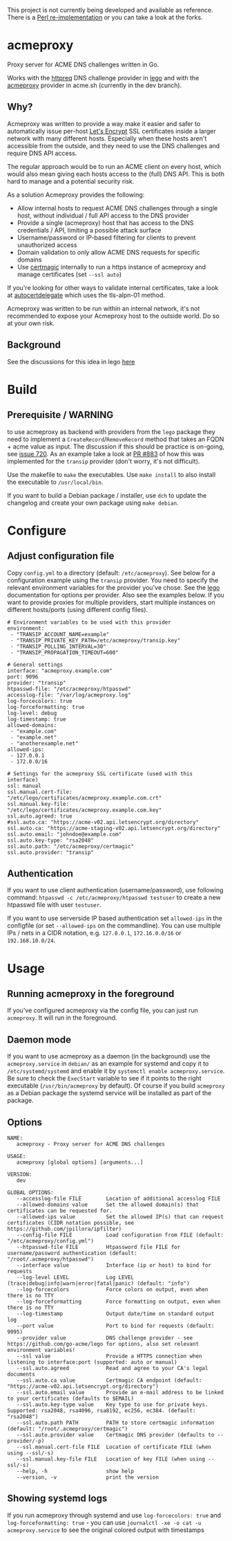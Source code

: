 This project is not currently being developed and available as reference. There is a [Perl re-implementation](https://github.com/madcamel/acmeproxy.pl/) or you can take a look at the forks.

# acmeproxy
Proxy server for ACME DNS challenges written in Go.

Works with the [httpreq](https://github.com/go-acme/lego/tree/master/providers/dns/httpreq) DNS challenge provider in [lego](https://github.com/go-acme/lego) and with the [acmeproxy](https://github.com/Neilpang/acme.sh/blob/dev/dnsapi/dns_acmeproxy.sh) provider in acme.sh (currently in the dev branch).

## Why?
Acmeproxy was written to provide a way make it easier and safer to automatically issue per-host [Let's Encrypt](https://letsencrypt.org) SSL certificates inside a larger network with many different hosts. Especially when these hosts aren't accessible from the outside, and they need to use the DNS challenges and require DNS API access.

The regular approach would be to run an ACME client on every host, which would also mean giving each hosts access to the (full) DNS API. This is both hard to manage and a potential security risk.

As a solution Acmeproxy provides the following:
- Allow internal hosts to request ACME DNS challenges through a single host, without individual / full API access to the DNS provider
- Provide a single (acmeproxy) host that has access to the DNS credentials / API, limiting a possible attack surface
- Username/password or IP-based filtering for clients to prevent unauthorized access
- Domain validation to only allow ACME DNS requests for specific domains
- Use [certmagic](https://github.com/mholt/certmagic) internally to run a https instance of acmeproxy and manage certificates (set `--ssl auto`)

If you're looking for other ways to validate internal certificates, take a look at [autocertdelegate](https://github.com/bradfitz/autocertdelegate) which uses the tls-alpn-01 method.

Acmeproxy was written to be run within an internal network, it's not recommended to expose your Acmeproxy host to the outside world. Do so at your own risk. 


## Background
See the discussions for this idea in lego [here](https://github.com/go-acme/lego/pull/708)

# Build

## Prerequisite / WARNING

to use acmeproxy as backend with providers from the `lego` package they need to implement a `CreateRecord`/`RemoveRecord` method that takes an FQDN + acme value as input. The discussion if this should be practice is on-going, see [issue 720](https://github.com/go-acme/lego/issues/720). As an example take a look at [PR #883](https://github.com/go-acme/lego/pull/883) of how this was implemented for the `transip` provider (don't worry, it's not difficult).

Use the makefile to `make` the executables. Use `make install` to also install the executable to `/usr/local/bin`.

If you want to build a Debian package / installer, use `dch` to update the changelog and create your own package using `make debian`.

# Configure

## Adjust configuration file
Copy `config.yml` to a directory (default: `/etc/acmeproxy`). See below for a configuration example using the `transip` provider. You need to specify the relevant environment variables for the provider you've chose. See the [lego](https://github.com/go-acme/lego) documentation for options per provider. Also see the examples below. If you want to provide proxies for multiple providers, start multiple instances on different hosts/ports (using different config files).

```
# Environment variables to be used with this provider
environment:
 - "TRANSIP_ACCOUNT_NAME=example"
 - "TRANSIP_PRIVATE_KEY_PATH=/etc/acmeproxy/transip.key"
 - "TRANSIP_POLLING_INTERVAL=30"
 - "TRANSIP_PROPAGATION_TIMEOUT=600"

# General settings
interface: "acmeproxy.example.com"
port: 9096
provider: "transip"
htpasswd-file: "/etc/acmeproxy/htpasswd"
accesslog-file: "/var/log/acmeproxy.log"
log-forcecolors: true
log-forceformatting: true
log-level: debug
log-timestamp: true
allowed-domains:
 - "example.com"
 - "example.net"
 - "anotherexample.net"
allowed-ips:
 - 127.0.0.1
 - 172.0.0/16

# Settings for the acmeproxy SSL certificate (used with this interface)
ssl: manual
ssl.manual.cert-file: "/etc/lego/certificates/acmeproxy.example.com.crt"
ssl.manual.key-file: "/etc/lego/certificates/acmeproxy.example.com.key"
ssl.auto.agreed: true
#ssl.auto.ca: "https://acme-v02.api.letsencrypt.org/directory"
ssl.auto.ca: "https://acme-staging-v02.api.letsencrypt.org/directory"
ssl.auto.email: "johndoe@example.com"
ssl.auto.key-type: "rsa2048"
ssl.auto.path: "/etc/acmeproxy/certmagic"
ssl.auto.provider: "transip"
```

## Authentication 
If you want to use client authentication (username/password), use following command: `htpasswd -c /etc/acmeproxy/htpasswd testuser` to create a new htpasswd file with user `testuser`.

If you want to use serverside IP based authentication set `allowed-ips` in the configfile (or set `--allowed-ips` on the commandline). You can use multiple IPs / nets in a CIDR notation, e.g. `127.0.0.1`, `172.16.0.0/16` or `192.168.10.0/24`.

# Usage

## Running acmeproxy in the foreground
If you've configured acmeproxy via the config file, you can just run `acmeproxy`. It will run in the foreground.

## Daemon mode
If you want to use acmeproxy as a daemon (in the background) use the `acmeproxy.service` in `debian/` as an example for systemd and copy it to `/etc/systemd/systemd` and enable it by `systemctl enable acmeproxy.service`. Be sure to check the `ExecStart` variable to see if it points to the right executable (`/usr/bin/acmeproxy` by default). Of course if you build `acmeproxy` as a Debian package the systemd service will be installed as part of the package.

## Options

```
NAME:
   acmeproxy - Proxy server for ACME DNS challenges

USAGE:
   acmeproxy [global options] [arguments...]

VERSION:
   dev

GLOBAL OPTIONS:
   --accesslog-file FILE        Location of additional accesslog FILE
   --allowed-domains value      Set the allowed domain(s) that certificates can be requested for.
   --allowed-ips value          Set the allowed IP(s) that can request certificates (CIDR notation possible, see https://github.com/jpillora/ipfilter)
   --config-file FILE           Load configuration from FILE (default: "/etc/acmeproxy/config.yml")
   --htpasswd-file FILE         Htpassword file FILE for username/password authentication (default: "/root/.acmeproxy/htpasswd")
   --interface value            Interface (ip or host) to bind for requests
   --log-level LEVEL            Log LEVEL (trace|debug|info|warn|error|fatal|panic) (default: "info")
   --log-forcecolors            Force colors on output, even when there is no TTY
   --log-forceformatting        Force formatting on output, even when there is no TTY
   --log-timestamp              Output date/time on standard output log
   --port value                 Port to bind for requests (default: 9095)
   --provider value             DNS challenge provider - see https://github.com/go-acme/lego for options, also set relevant environment variables!
   --ssl value                  Provide a HTTPS connection when listening to interface:port (supported: auto or manual)
   --ssl.auto.agreed            Read and agree to your CA's legal documents
   --ssl.auto.ca value          Certmagic CA endpoint (default: "https://acme-v02.api.letsencrypt.org/directory")
   --ssl.auto.email value       Provide an e-mail address to be linked to your certificates (defaults to $EMAIL)
   --ssl.auto.key-type value    Key type to use for private keys. Supported: rsa2048, rsa4096, rsa8192, ec256, ec384. (default: "rsa2048")
   --ssl.auto.path PATH         PATH to store certmagic information (default: "/root/.acmeproxy/certmagic")
   --ssl.auto.provider value    Certmagic DNS provider (defaults to --provider/-p)
   --ssl.manual.cert-file FILE  Location of certificate FILE (when using --ssl/-s)
   --ssl.manual.key-file FILE   Location of key FILE (when using --ssl/-s)
   --help, -h                   show help
   --version, -v                print the version
```

## Showing systemd logs

If you run acmeproxy through systemd and use `log-forcecolors: true` and `log-forceformatting: true` - you can use `journalctl -xe -o cat -u acmeproxy.service` to see the original colored output with timestamps
